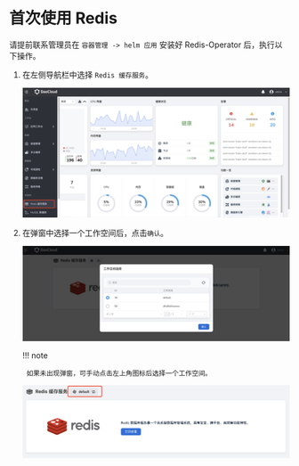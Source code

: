 # 首次使用 Redis

请提前联系管理员在 `容器管理 -> helm 应用` 安装好 Redis-Operator 后，执行以下操作。

1. 在左侧导航栏中选择 `Redis 缓存服务`。

    ![](../images/redis01.png)

2. 在弹窗中选择一个工作空间后，点击`确认`。

    ![](../images/redis02.png)

    !!! note
    
        如果未出现弹窗，可手动点击左上角图标后选择一个工作空间。

    ![](../images/redis03.png)
